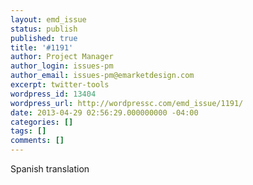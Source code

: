 ```yaml
---
layout: emd_issue
status: publish
published: true
title: '#1191'
author: Project Manager
author_login: issues-pm
author_email: issues-pm@emarketdesign.com
excerpt: twitter-tools
wordpress_id: 13404
wordpress_url: http://wordpressc.com/emd_issue/1191/
date: 2013-04-29 02:56:29.000000000 -04:00
categories: []
tags: []
comments: []
---
```

Spanish translation
